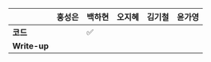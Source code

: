 |              | 홍성은 | 백하현 | 오지혜 | 김기철 | 윤가영 |
| ------------ | ------ | ------ | ------ | ------ | ------------ |
| **코드**     ||:white_check_mark:|  |        |        |
| **Write-up** |||  |        |        |
